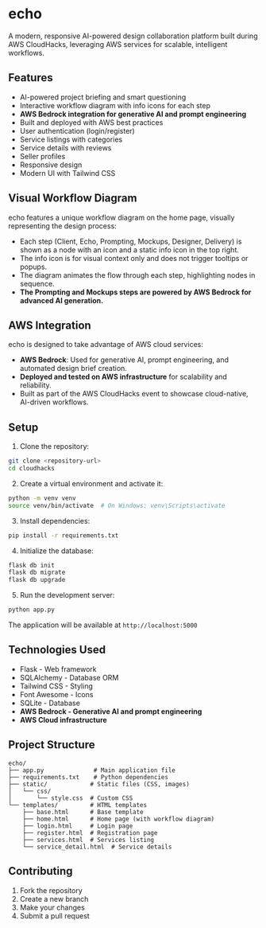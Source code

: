 # echo

A modern, responsive AI-powered design collaboration platform built during AWS CloudHacks, leveraging AWS services for scalable, intelligent workflows.

## Features

- AI-powered project briefing and smart questioning
- Interactive workflow diagram with info icons for each step
- **AWS Bedrock integration for generative AI and prompt engineering**
- Built and deployed with AWS best practices
- User authentication (login/register)
- Service listings with categories
- Service details with reviews
- Seller profiles
- Responsive design
- Modern UI with Tailwind CSS

## Visual Workflow Diagram

echo features a unique workflow diagram on the home page, visually representing the design process:

- Each step (Client, Echo, Prompting, Mockups, Designer, Delivery) is shown as a node with an icon and a static info icon in the top right.
- The info icon is for visual context only and does not trigger tooltips or popups.
- The diagram animates the flow through each step, highlighting nodes in sequence.
- **The Prompting and Mockups steps are powered by AWS Bedrock for advanced AI generation.**

## AWS Integration

echo is designed to take advantage of AWS cloud services:

- **AWS Bedrock**: Used for generative AI, prompt engineering, and automated design brief creation.
- **Deployed and tested on AWS infrastructure** for scalability and reliability.
- Built as part of the AWS CloudHacks event to showcase cloud-native, AI-driven workflows.

## Setup

1. Clone the repository:
```bash
git clone <repository-url>
cd cloudhacks
```

2. Create a virtual environment and activate it:
```bash
python -m venv venv
source venv/bin/activate  # On Windows: venv\Scripts\activate
```

3. Install dependencies:
```bash
pip install -r requirements.txt
```

4. Initialize the database:
```bash
flask db init
flask db migrate
flask db upgrade
```

5. Run the development server:
```bash
python app.py
```

The application will be available at `http://localhost:5000`

## Technologies Used

- Flask - Web framework
- SQLAlchemy - Database ORM
- Tailwind CSS - Styling
- Font Awesome - Icons
- SQLite - Database
- **AWS Bedrock - Generative AI and prompt engineering**
- **AWS Cloud infrastructure**

## Project Structure

```
echo/
├── app.py              # Main application file
├── requirements.txt    # Python dependencies
├── static/            # Static files (CSS, images)
│   └── css/
│       └── style.css  # Custom CSS
└── templates/         # HTML templates
    ├── base.html      # Base template
    ├── home.html      # Home page (with workflow diagram)
    ├── login.html     # Login page
    ├── register.html  # Registration page
    ├── services.html  # Services listing
    └── service_detail.html  # Service details
```

## Contributing

1. Fork the repository
2. Create a new branch
3. Make your changes
4. Submit a pull request